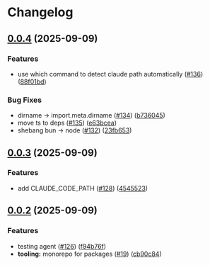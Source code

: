 # Changelog

## [0.0.4](https://github.com/StackOneHQ/mcp-connectors/compare/mcp-test-v0.0.3...mcp-test-v0.0.4) (2025-09-09)


### Features

* use which command to detect claude path automatically ([#136](https://github.com/StackOneHQ/mcp-connectors/issues/136)) ([88f01bd](https://github.com/StackOneHQ/mcp-connectors/commit/88f01bd0bef870383e303befafc55c9f2fe2eea9))


### Bug Fixes

* dirname -&gt; import.meta.dirname ([#134](https://github.com/StackOneHQ/mcp-connectors/issues/134)) ([b736045](https://github.com/StackOneHQ/mcp-connectors/commit/b7360456d8e2ec1b8cba81b72622d5daa61d5ac9))
* move ts to deps ([#135](https://github.com/StackOneHQ/mcp-connectors/issues/135)) ([e63bcea](https://github.com/StackOneHQ/mcp-connectors/commit/e63bcea92579e982f0df72a83fcd6ba12b990907))
* shebang  bun -&gt; node ([#132](https://github.com/StackOneHQ/mcp-connectors/issues/132)) ([23fb653](https://github.com/StackOneHQ/mcp-connectors/commit/23fb653193d59581876497bb6abfcbea0e9d7292))

## [0.0.3](https://github.com/StackOneHQ/mcp-connectors/compare/mcp-test-v0.0.2...mcp-test-v0.0.3) (2025-09-09)


### Features

* add CLAUDE_CODE_PATH ([#128](https://github.com/StackOneHQ/mcp-connectors/issues/128)) ([4545523](https://github.com/StackOneHQ/mcp-connectors/commit/4545523c57210f3470ab0b9568a13a706059cf10))

## [0.0.2](https://github.com/StackOneHQ/mcp-connectors/compare/testing-agent-v0.0.1...testing-agent-v0.0.2) (2025-09-09)


### Features

* testing agent ([#126](https://github.com/StackOneHQ/mcp-connectors/issues/126)) ([f94b76f](https://github.com/StackOneHQ/mcp-connectors/commit/f94b76f0ad8626db9e9de15c5cf63d4c923f3542))
* **tooling:** monorepo for packages ([#19](https://github.com/StackOneHQ/mcp-connectors/issues/19)) ([cb90c84](https://github.com/StackOneHQ/mcp-connectors/commit/cb90c84165aaa41b038d846eb72f5969e470428c))
